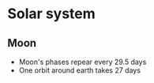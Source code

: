 # Solar system

## Moon

- Moon's phases repear every 29.5 days
- One orbit around earth takes 27 days